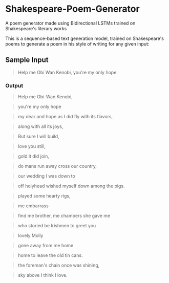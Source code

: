 # Shakespeare-Poem-Generator
A poem generator made using Bidirectional LSTMs trained on Shakespeare's literary works

This is a sequence-based text generation model, trained on Shakespeare's poems to generate a poem in his style of writing for any given input:

## Sample Input
> Help me Obi Wan Kenobi, you're my only hope

### Output
> Help me Obi-Wan Kenobi, 

> you're my only hope

> my dear and hope as I did fly with its flavors, 

> along with all its joys, 

> But sure I will build, 

> love you still, 

> gold it did join, 

> do mans run away cross our country, 

> our wedding I was down to 

> off holyhead wished myself down among the pigs. 

> played some hearty rigs, 

> me embarrass 

> find me brother, me chambers she gave me 

> who storied be Irishmen to greet you 

> lovely Molly 

> gone away from me home 

> home to leave the old tin cans. 

> the foreman's chain once was shining,

> sky above I think I love.
